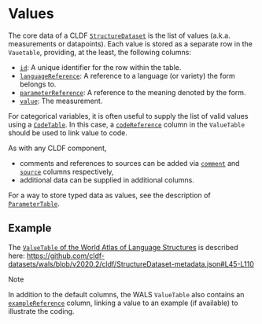 # Values

The core data of a CLDF [`StructureDataset`](../../modules/StructureDataset) is the list of values 
(a.k.a. measurements or datapoints). Each value is stored as a separate row in the `Vauetable`, 
providing, at the least, the following columns:
 
- [`id`](http://cldf.clld.org/v1.0/terms.rdf#id): A unique identifier for the row within the table.
- [`languageReference`](http://cldf.clld.org/v1.0/terms.rdf#languageReference): A reference to a language (or variety) the form belongs to.
- [`parameterReference`](http://cldf.clld.org/v1.0/terms.rdf#parameterReference): A reference to the meaning denoted by the form.
- [`value`](http://cldf.clld.org/v1.0/terms.rdf#value): The measurement.

For categorical variables, it is often useful to supply the list of valid values using a 
[`CodeTable`](../codes). In this case, a [`codeReference`](http://cldf.clld.org/v1.0/terms.rdf#codeReference) column in the `ValueTable` should be used to
link value to code.

As with any CLDF component, 
- comments and references to sources can be added via
[`comment`](http://cldf.clld.org/v1.0/terms.rdf#comment) and [`source`](http://cldf.clld.org/v1.0/terms.rdf#source) columns respectively,
- additional data can be supplied in additional columns.

For a way to store typed data as values, see the description of [`ParameterTable`](../parameters).


## Example

The [`ValueTable` of the World Atlas of Language Structures](https://github.com/cldf-datasets/wals/blob/v2020.2/cldf/values.csv)
is described here: https://github.com/cldf-datasets/wals/blob/v2020.2/cldf/StructureDataset-metadata.json#L45-L110 

> [!NOTE]
> In addition to the default columns, the WALS `ValueTable` also contains an [`exampleReference`](http://cldf.clld.org/v1.0/terms.rdf#exampleReference) column,
> linking a value to an example (if available) to illustrate the coding.
